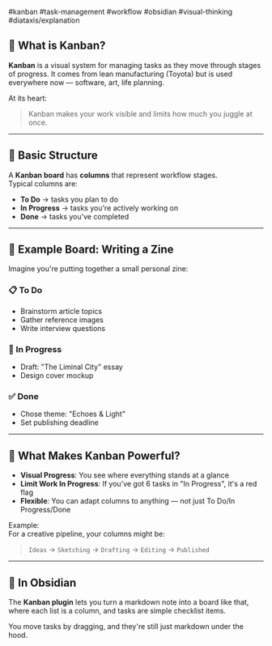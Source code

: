 
#kanban #task-management #workflow #obsidian #visual-thinking #diataxis/explanation

## 🎯 What is Kanban?
**Kanban** is a visual system for managing tasks as they move through stages of progress. It comes from lean manufacturing (Toyota) but is used everywhere now — software, art, life planning.

At its heart:

> Kanban makes your work visible and limits how much you juggle at once.

---

## 🧱 Basic Structure

A **Kanban board** has **columns** that represent workflow stages.  
Typical columns are:

- **To Do** → tasks you plan to do
- **In Progress** → tasks you're actively working on
- **Done** → tasks you've completed

---

## 🧾 Example Board: Writing a Zine

Imagine you're putting together a small personal zine:

### 📋 To Do

- Brainstorm article topics
- Gather reference images
- Write interview questions

### 🔨 In Progress

- Draft: "The Liminal City" essay
- Design cover mockup

### ✅ Done

- Chose theme: "Echoes & Light"
- Set publishing deadline

---

## 🧠 What Makes Kanban Powerful?

- **Visual Progress**: You see where everything stands at a glance
- **Limit Work In Progress**: If you’ve got 6 tasks in "In Progress", it's a red flag
- **Flexible**: You can adapt columns to anything — not just To Do/In Progress/Done

Example:  
For a creative pipeline, your columns might be:

> `Ideas` → `Sketching` → `Drafting` → `Editing` → `Published`

---

## 🧰 In Obsidian

The **Kanban plugin** lets you turn a markdown note into a board like that, where each list is a column, and tasks are simple checklist items.

You move tasks by dragging, and they're still just markdown under the hood.
